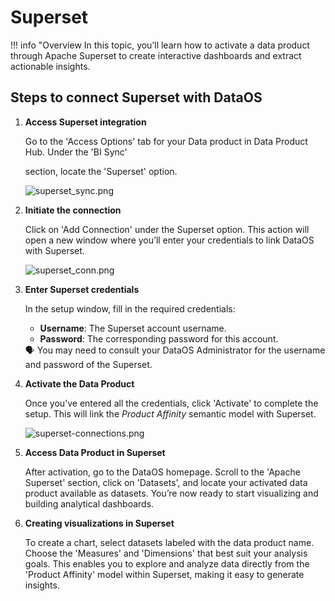 # Superset

!!! info "Overview
    In this topic, you’ll learn how to activate a data product through Apache Superset to create interactive dashboards and extract actionable insights.

## Steps to connect Superset with DataOS

1. **Access Superset integration**
    
    Go to the 'Access Options' tab for your Data product in Data Product Hub. Under the 'BI Sync'
    
    section, locate the 'Superset' option.
    
    ![superset_sync.png](/learn_new/dp_consumer_learn_track/integrate_bi_tools/superset/superset_sync.png)
    
2. **Initiate the connection**
    
    Click on 'Add Connection' under the Superset option. This action will open a new window where you’ll enter your credentials to link DataOS with Superset.
    

    ![superset_conn.png](/learn_new/dp_consumer_learn_track/integrate_bi_tools/superset/superset_conn.png)

3. **Enter Superset credentials**
    
    In the setup window, fill in the required credentials:
    
    - **Username**: The Superset account username.
    - **Password**: The corresponding password for this account.
    
    <aside class="callout">
    🗣 You may need to consult your DataOS Administrator for the username and password of the Superset.
    </aside>
    
4. **Activate the Data Product**
    
    Once you’ve entered all the credentials, click 'Activate' to complete the setup. This will link the *Product Affinity* semantic model with Superset.
    
    ![superset-connections.png](/learn_new/dp_consumer_learn_track/integrate_bi_tools/superset/superset-connections.png)
    
5. **Access Data Product in Superset**
    
    After activation, go to the DataOS homepage. Scroll to the 'Apache Superset' section, click on 'Datasets', and locate your activated data product available as datasets. You’re now ready to start visualizing and building analytical dashboards.
    
6. **Creating visualizations in Superset**
    
    To create a chart, select datasets labeled with the data product name. Choose the 'Measures' and 'Dimensions' that best suit your analysis goals. This enables you to explore and analyze data directly from the 'Product Affinity' model within Superset, making it easy to generate insights.